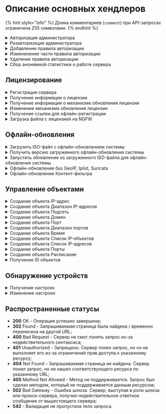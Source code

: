 # Описание основных хендлеров

{% hint style="info" %}
Длина комментариев (`comment`) при API-запросах ограничена 255 символами.
{% endhint %}

<details>

<summary>Авторизация администратора</summary>

```
POST /web/admin/auth/login
```

**Json-тело запроса:**

```json5
{
    "login": "string",
    "password": "string",
    "rest_path": "string",
}
```

* `login` - логин. Каталог администратора указывается после `@`. Примеры:
  * `admin` локальный админ, без собаки;
  * `admin@ad_domain.ru` AD/ALD администратор;
  * `admin@radius` для RADIUS администраторов `@radius`.
* `password` - пароль;
* `rest_path` - префикс URL на который выставлять cookie. Например, `/` или `/rest`.

**Ответ на успешный запрос:** 200 ОК

После успешной авторизации, сервер Ideco NGFW передает в заголовках куки. Пример значений:

```
set-cookie: insecure-ideco-session=02428c1c-fcd5-42ef-a533-5353da743806
set-cookie: __Secure-ideco-3ea57fca-65cb-439b-b764-d7337530f102=df164532-b916-4cda-a19b-9422c2897663:1663839003
```

Эти куки нужно передавать при каждом запросе после авторизации в заголовке запроса Cookie.

</details>

<details>

<summary>Разавторизация администратора</summary>

```
DELETE /web/admin/auth/login
```
После успешной разавторизации сервер Ideco NGFW передает в заголовках куки. Пример значений:

```
set-cookie: insecure-ideco-session=""; expires=Thu, 01 Jan 1970 00:00:00 GMT; Max-Age=0; Path=/
set-cookie: __Secure-ideco-b7e3fb6f-7189-4f87-a4aa-1bdc02e18b34=""; HttpOnly; Max-Age=0; Path=/; SameSite=Strict; Secure
```

</details>

<details>
<summary>Добавление правила авторизации</summary>

```
POST /auth/rules
```

**Json-тело запроса:**

```json5
{
    "enabled": "bool",
    "ip": "string|null",
    "mac": "string|null",   
    "user_id":  "int",
    "always_logged": "bool",
    "comment": "string"
}
```

* `enabled` - правило будет включено/выключено;
* `ip` - IP-адрес, который нужно авторизовать;
* `mac` - MAC-адрес, который нужно авторизовать;
* `always_logged` - авторизован всегда. Может быть включено только при указанном ip;
* `user_id` - идентификатор пользователя, к которому будет применено правило;
* `comment` - комментарий к правилу, может быть пустым, максимальная длина 255 символов.

**Ответ на успещный запрос:**

```json5
{
  "id": "string"
}
```

* `id` - идентификатор созданного правила.

</details>

<details>
<summary>Измененение части правила авторизации</summary>

``` 
PATCH /auth/rules/<id правила>
```

```json5
{
    "enabled": "bool",
    "ip": "string|null",
    "mac": "string|null",   
    "user_id":  "int",
    "always_logged": "bool",
    "comment": "string"
}
```

**Ответ на успещный запрос:** 200 ОК

</details>

<details>
<summary>Удаление правила авторизации</summary>

```
DELETE /auth/rules/<id правила>
```

**Ответ на успешный запрос:** 200 OK

</details>

<details>
<summary>Сбор анонимной статистики о работе сервера</summary>

### Получение текущих настроек:

```
GET /gather_stat/settings
```

**Ответ на успешный запрос:**

```json5
{
      "enabled": "boolean"
}
```

Значение `"enabled"` равно `true`, если сбор анонимной статистики о работе сервера включен, и `false`, если выключен.

### Изменение настроек

```
PUT /gather_stat/settings
```

**Json-тело запроса**

```json5
{
      "enabled": "boolean"
}
```

**Ответ на успешный запрос:** 200 ОК

</details>

## Лицензирование

<details>
<summary>Регистрация сервера</summary>

```
POST /license/register
```

**Json-тело запроса:**

```json5
{
    "token": "str" //(Получить токен лицензии можно в отделе продаж. Он высылается в активационном письме)
}
```

**Ответ на успешный запрос:** 200 ОК

Чтобы добавить enterprise-demo лицензию, необходимо сначала получить токен лицензии в личном кабинете. Для этого выполните действия:

1\. Авторизуйтесь в личном кабинете MY.IDECO:

```
POST /api/v3/login
```

**Json-тело запроса:**

```json5
{
    "login": "string",
    "password": "string",
    "g_recaptcha_response": "string" | null
}
```

2\. Выполните запрос на регистрацию сервера:

```
PUT /api/v3/{company_id}/go_to_product
```

*  `company_id` - id компании пользователя. Его можно получить по запросу `GET /api/v3/companies`.

**Ответ на успешный запрос:**

```json5
{
  "token": "string"
}
```

Используйте полученный токен в теле запроса при регистрации Ideco NGFW.

</details>

<details>
<summary>Получение информации о лицензии</summary>

```
GET /license/info
```

**Пример ответа на успешный запрос:**

```json5
{
    "modules": {
        "active_directory": {
            "available": true,
            "expiration_date": 1712400382.0
        },
        "kaspersky_av_for_web": {
            "available": true,
            "expiration_date": 1712400382.0
        },
        "kaspersky_av_for_mail": {
            "available": true,
            "expiration_date": 1712400382.0
        },
        "application_control": {
            "available": true,
            "expiration_date": 1712400382.0
        },
        "suricata": {
            "available": true,
            "expiration_date": 1712400382.0
        },
        "advanced_content_filter": {
            "available": true,
            "expiration_date": 1712400382.0
        },
        "standard_content_filter": {
            "available": false,
            "expiration_date": 0
        },
        "ips_advanced_rules": {
            "available": true,
            "expiration_date": 1712400382.0
        },
        "cluster": {
            "available": true,
            "expiration_date": 1712400382.0
        },
        "icsd": {
            "available": true,
            "max_users_count": 10000
        }
    },
    "general": {
        "available": true,
        "reason": "",
        "not_upgrade_after": 1712400382.0,
        "tech_support_end": 1712400382.0,
        "start_date": 1708944382.2658572,
        "expiration_date": 1712400382.0
    },
    "license_type": "enterprise-demo",
    "license_id": "UTM-3883264353",
    "server_name": "UTM",
    "last_update_time": 1708944385.1747465,
    "company_id": "Ideco",
    "server_id": "OQHsviy10sEOOQXWs-8c7tnwJb4AaOvplT2iJc-im677",
    "registered": true,
    "unreliable": false,
    "has_connection": true,
    "license_server": "https://my.ideco.ru"
}
```

**Если лицензия для данного сервера отсутствует:**

```json5
{
    "registered": false,
    "has_connection": true,
    "license_server": "https://my.ideco.ru"
}
```
</details>

<details>
<summary>Получение информации о механизме обновления лицензии</summary>

```
GET /license/update-type
```

**Ответ на успешный запрос:**

```json5
{
  "update_type": "auto" | "manual"
}
```

* `auto` - при автоматическом получении лицензии;
* `manual` - при ручной загрузке лицензии.

</details>

<details>
<summary>Изменение механизма обновления лицензии</summary>

```
PUT /license/update-type
```

**Json-тело запроса:**

```json5
{
  "update_type": "auto" | "manual"
}
```

**Ответ на успешный запрос**: 200 ОК

</details>

<details>
<summary>Получение ссылки для офлайн-регистрации</summary>

```
GET /license/license-get-offline-registration-url
```

**Ответ на успешный запрос**

```json5
{
    "registration_url": "https://my.ideco.ru/ngfw?server_name=...hwid=...version=..."
}
```
* `server_name` - имя сервера Ideco NGFW;
* `hwid` - HWID сервера;
* `version` - версия сервера.

Получение ссылки для офлайн-регистрации сервера возможно только при ручном механизме обновления лицензии.

</details>

<details>
<summary>Загрузка файла с лицензией на NGFW</summary>

```
PUT /license/license-upload
```

**Тело запроса:** файл с лицензией в формате jwt, который можно скачать в личном кабинете MY.IDECO. Более подробная информация представлена в [статье](/settings/server-management/server-update.md#bazy-filtracii).

**Ответ на успешный запрос**: 200 ОК

</details>

## Офлайн-обновления

<details>
<summary>Загрузить ISO-файл с офлайн-обновлением системы</summary>

```
PUT /sysupdate/iso-upload
```

**Тело запроса:** ISO-файл с обновлением, который можно скачать в личном кабинете MY.IDECO по [ссылке](https://my.ideco.ru/ngfw/download).

**Ответ на успешный запрос:** 200 ОК

</details>

<details>
<summary>Получить версию загруженного офлайн-обновления системы</summary>

```
GET /sysupdate/iso-upload
```

**Ответ на успешный запрос:**

```json5
{
  "uploaded_iso_version": SystemVersion | null
}
```
* `null` - если ISO-файл не был загружен;
* `SystemVersion` - объект с описанием версии для загруженного ISO-файла.

</details>

<details>
<summary>Запустить обновление из загруженного ISO-файла для офлайн-обновления системы</summary>

```
PUT /sysupdate/iso-install
```

**Ответ на успешный запрос:** 200 ОК

</details>

<details>
<summary>Офлайн-обновление баз GeoIP, Iplist, Suricata</summary>

```
PUT /api/offline-update
```
**Тело запроса:** архивный файл с обновлением, который можно скачать в личном кабинете MY.IDECO. Более подробная информация представлена в [статье](/settings/server-management/server-update.md#bazy-filtracii). Архивный файл содержит:

* `ideco-header.json` - json-файл, словарь, содержащий ключи:
  * `hwid` - должно совпадать с hwid NGFW, на который загружается обновление;
  * `pack-type` - значение должно быть равно `suricata-iplist-geoip` для архива с обновлением базы данных GeoIP, Iplist, Suricata;
  * `geoip-timestamp` - timestamp создания базы GeoIP;
  * `iplist-timestamp` - timestamp создания базы Iplist;
  * `version` - значения аттрибутов версии (SystemVersion).
* `license.jwt` - файл с лицензией для этого NGFW, содержит подписанную лицензию в формате jwt;
* `ideco-geoip.mmdb` - файл обновления базы GeoIP;
* `iplist.tar.gz` - файл обновления списка IP-адресов;
* `suricata-rules.tar.gz` - файл обновления правил suricata.

Файлы должны быть представлены именно в такой последовательности, других файлов в архиве быть не должно.

**Ответ на успешный запрос:** 200 ОК

</details>

<details>
<summary>Офлайн-обновление Контент-фильтра</summary>

```
PUT /content-filter/update_archive_upload
```
**Тело запроса:** архивный файл с офлайн-обновлением для **Контент-фильтра**, который можно скачать в личном кабинете MY.IDECO. Более подробная информация представлена в [статье](/settings/server-management/server-update.md#bazy-filtracii).

**Ответ на успешный запрос:** 200 ОК

</details>

## Управление объектами

<details>

<summary>Создание объекта IP-адрес</summary>

```
POST /aliases/ip_addresses
```

**Json-тело запроса:**

```json5
{
    "comment": "string",    
    "title": "string",    
    "value": "string"
}
```

**Ответ на успешный запрос:** 

```json5
{
    "id": "string"
}
```

</details>

<details>

<summary>Создание объекта Диапазон IP-адресов</summary>

```
POST /aliases/ip_ranges
```

**Json-тело запроса:**

```json5
{
    "title": "string",
    "comment": "string",
    "start": "string",
    "end": "string"
}
```

**Ответ на успешный запрос:**

```json5
{
    "id": "string"
}
```

</details>

<details>

<summary>Создание объекта Подсеть</summary>

```
POST /aliases/networks
```

**Json-тело запроса:**

```json5
{
    "title": "string", //(максимальная длина 42 символа)
    "comment": "string", //(может быть пустым, максимальная длина 255 символов)
    "value": "string" //(адрес подсети в формате `192.168.0.0/24` либо `192.168.0.0/255.255.255.0`)
}
```

**Ответ на успешный запрос:**

```json5
{
    "id": "string"
}
```

</details>

<details>

<summary>Создание объекта Домен</summary>

```
POST /aliases/domains
```

**Json-тело запроса:**

```json5
{
    "title": "string", //(максимальная длина 42 символа)
    "comment": "string", //(может быть пустым, максимальная длина 255 символов)
    "value": "string" //(домен)
}
```

**Ответ на успешный запрос:**

```json5
{
    "id": "string"
}
```

</details>

<details>

<summary>Создание объекта Порт</summary>

```
POST /aliases/ports
```

**Json-тело запроса:**

```json5
{
    "title": "string",
    "comment": "string",
    "value": "integer" //(номер порта)
}
```

**Ответ на успешный запрос:** 

```json5
{
    "id": "string"
}
```

</details>

<details>

<summary>Создание объекта Диапазон портов</summary>

```
POST /aliases/port_ranges
```

**Json-тело запроса:**

```json5
{
    "title": "string",
    "comment": "string",
    "start": "integer", //(первый порт диапазона)
    "end": "integer" //(последний порт диапазона)
}
```

**Ответ на успешный запрос:**

```json5
{
    "id": "string"
}
```

</details>

<details>

<summary>Создание объекта Время</summary>

```
POST /aliases/time_ranges
```

**Json-тело запроса:**

```json5
{
    "title":"string",
    "comment":"string",
    "weekdays":["integer"], //(список дней недели, где 1-пн, 2-вт ... 7-вс)
    "start":"string", //(начало временного отрезка в формате: ЧЧ:ММ)
    "end":"string" //(конец временного отрезка в формате: ЧЧ:ММ)
    "period": {
            "first": "integer", //(момент начала срока действия в формате ГГГГММДДЧЧММСС, например, 20240215000000)
            "last": "integer" //(момент окончания срока действия в формате ГГГГММДДЧЧММСС, например, 20240229235959)
        }
}
```

Если для `"period"` установить значение `null`, у объекта будет включена опция **Бессрочно**.

**Ответ на успешный запрос:**

```json5
{
    "id": "string"
}
```

</details>

<details>

<summary>Создание объекта Список IP-объектов</summary>

```
POST /aliases/lists/addresses
```

**Json-тело запроса:**

```json5
{
    "title": "string",
    "comment": "string",
    "values": ["string"] //(идентификаторы IP-объектов, через запятую)
}
```

**Ответ на успешный запрос:** 

```json5
{
    "id": "string"
}
```

</details>

<details>

<summary>Создание объекта Список IP-адресов</summary>

```
POST /aliases/ip_address_lists
```

**Json-тело запроса:**

```json5
{
    "title": "string",
    "comment": "string",
    "values": [ "string" ] //(Список IP-адресов без указания маски, либо с указанием маски подсети в виде десятичного числа 0...32 или четырех десятичных чисел от 0 до 255. Например: `192.168.0.0/24` или `192.168.0.1`)
}
```

**Ответ на успешный запрос:** 

```json5
{
    "id": "string"
}
```

</details>

<details>

<summary>Создание объекта Порты</summary>

```
POST /aliases/lists/ports
```

**Json-тело запроса:**

```json5
{
    "title": "string",
    "comment": "string",
    "values": [ "string" ] //(список портов)
}
```

**Ответ на успешный запрос:** 

```json5
{
    "id": "string"
}
```

</details>

<details>

<summary>Создание объекта Расписание</summary>

```
POST /aliases/lists/times
```

**Json-тело запроса:**

```json5
{
    "title": "string",
    "comment": "string",
    "values": [ "string" ] //(список id объектов Время)
}
```

**Ответ на успешный запрос:** 

```json5
{
    "id": "string"
}
```

</details>

<details>

<summary>Получение ID объектов</summary>

```
GET /aliases/all
```

**Ответ на успешный запрос:**

```json5
[
    {
        "comment": "string",
        "title": "string",
        "type": "string",
        "values": [
            "string" | "integer",
            "string" | "integer"
        ],
        "id": "type.id.1"
    }, 
{
        "comment": "string",
        "title": "string",
        "type": "string",
        "value": "string" | "integer",
        "id": "type.id.1"
    },
    ...
] 
```

В качестве ответа будет возвращен список всех объектов, существующих в NGFW:

* "protocol.ah" - протокол AH;
* "protocol.esp" - протокол ESP;
* "protocol.gre" - протокол GRE;
* "protocol.icmp" - протокол ICMP;
* "protocol.tcp" - протокол TCP;
* "protocol.udp" - протокол UDP;
* "quota.exceeded"- IP-адреса пользователей, которые превысили квоту;
* "any" - допускается любое значение в этом поле;
* "interface.external_any" - все внешние интерфейсы (равно таблице *Подключение к провайдеру* в веб-интерфейсе и включает в себя подключения к провайдеру по Ethernet/VPN);
* "interface.external_eth" - внешние Ethernet-интерфейсы;
* "interface.external_vpn" - внешние VPN-интерфейсы;
* "interface.ipsec_any" - IPsec-интерфейсы;
* "interface.local_any" - все локальные интерфейсы;
* "interface.tunnel_any" - все туннельные интерфейсы;
* "group.id." - идентификатор группы пользователей;
* "interface.id." - идентификатор конкретного интерфейса;
* "interface.utm_outgoing" - исходящий трафик устройства;
* "interface.vpn_traffic" - клиентский VPN-трафик;
* "interface.wccp_gre_any" - все WCCP GRE интерфейсы;
* "hip_profile.id." - устройства без профиля;
* "security_group.guid." - идентификатор группы безопасности AD;
* "user.id." - идентификатор пользователя;
* "domain.id." - идентификатор домена;
* "ip.id." - идентификатор IP-адреса;
* "ip_range.id." - идентификатор объекта *Диапазон адресов*;
* "address_list.id." - идентификатор объекта *Список IP-объектов*;
* "list_of_iplists.id." - идентификатор объекта *Список стран*;
* "port_list.id." - идентификатор объекта *Порты*;
* "time_list.id." - идентификатор объекта *Расписание*;
* "subnet.id." - идентификатор объекта *Подсеть*;
* "port_range.id." - идентификатор объекта *Диапазон портов*;
* "port.id." - идентификатор объекта *Порт*;
* "time_range.id." - идентификатор объекта *Время*.

</details>

## Обнаружение устройств

<details>
<summary>Получение настроек</summary>

```
GET /netscan_backend/settings
```

**Ответ на успешный запрос:**

```json5
{
   "enabled": "boolean",
   "group_id": "integer", //(идентификатор группы, в которую будут добавлены обнаруженные устройства)
   "networks": ["string"] //(список локальных сетей, устройства из которых будут автоматически добавлены и авторизованы на Ideco NGFW)
}
```

</details>

<details>
<summary>Изменение настроек</summary>

```
PUT /netscan_backend/settings
```

**Json-тело запроса:**

```json5
{
   "enabled": "boolean",
   "group_id": "integer",
   "networks": ["string"]
}
```

**Ответ на успешный запрос**: 200 OK

</details>

## Распространенные статусы

* **200** OK - Операция успешно завершена;
* **302** Found - Запрашиваемая страница была найдена / временно перенесена на другой URL;
* **400** Bad Request - Сервер не смог понять запрос из-за недействительного синтаксиса;
* **401** Unauthorized - Запрещено. Сервер понял запрос, но он не выполняет его из-за ограничений прав доступа к указанному ресурсу;
* **404** Not Found - Запрашиваемая страница не найдена. Сервер понял запрос, но не нашел соответствующего ресурса по указанному URL;
* **405** Method Not Allowed - Метод не поддерживается. Запрос был сделан методом, который не поддерживается данным ресурсом;
* **502** Bad Gateway - Ошибка шлюза. Сервер, выступая в роли шлюза или прокси-сервера, получил недействительное ответное сообщение от вышестоящего сервера;
* **542** - Валидация не пропустила тело запроса.